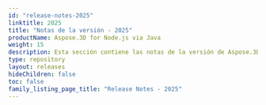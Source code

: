 ```yaml
---
id: "release-notes-2025"
linktitle: 2025
title: "Notas de la versión - 2025"
productName: Aspose.3D for Node.js via Java
weight: 15
description: Esta sección contiene las notas de la versión de Aspose.3D para Node.js vía Java para el año 2025. En estas notas de la versión, estamos publicando la lista de problemas que se han solucionado en la versión actual, así como cualquier cambio público de la API y del comportamiento.
type: repository
layout: releases
hideChildren: false
toc: false
family_listing_page_title: "Release Notes - 2025"
---
```


